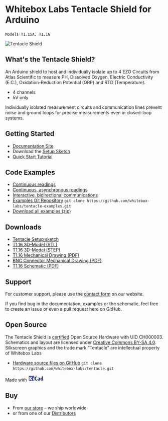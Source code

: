 # Whitebox Labs Tentacle Shield for Arduino
`Models T1.15A, T1.16`

![Tentacle Shield](https://www.whiteboxes.ch/wp-content/uploads/2015/06/medium_schraeg_schatten1.jpg)

## What's the Tentacle Shield?
An Arduino shield to host and individually isolate up to 4 EZO Circuits from Atlas Scientific to measure PH, Dissolved Oxygen, Electric Conductivity (E.C.), Oxidation-Reduction Potential (ORP) and RTD (Temperature).

* 4 channels
* 5V only

Individually isolated measurement circuits and communication lines prevent noise and ground loops for precise measurements even in closed-loop systems.

## Getting Started
* [Documentation Site](https://www.whiteboxes.ch/docs/tentacle/t1)
* Download the [Setup Sketch](https://raw.githubusercontent.com/whitebox-labs/tentacle-examples/master/arduino/tentacle-setup/tentacle_setup/tentacle_setup.ino)
* [Quick Start Tutorial](https://www.whiteboxes.ch/docs/tentacle/t1/#/quickstart)

## Code Examples
* [Continuous readings](https://www.whiteboxes.ch/docs/tentacle/t1/#/continuous-example)
* [Continuous, asynchronous readings](https://www.whiteboxes.ch/docs/tentacle/t1/#/asynchronous-example)
* [Interactive, bidirectional communications](https://www.whiteboxes.ch/docs/tentacle/t1/#/interactive-example)
* [Examples Git Repository](https://github.com/whitebox-labs/tentacle-examples) `git clone https://github.com/whitebox-labs/tentacle-examples.git`
* [Download all examples (zip)](https://github.com/whitebox-labs/tentacle-examples/archive/master.zip)

## Downloads
* [Tentacle Setup sketch](https://raw.githubusercontent.com/whitebox-labs/tentacle-examples/master/arduino/tentacle-setup/tentacle_setup/tentacle_setup.ino)
* [T1.16 3D-Model (STL)](https://github.com/whitebox-labs/tentacle/blob/master/hardware/mechanical/tentacle_t1.STL)
* [T1.16 3D-Model (STEP)](https://github.com/whitebox-labs/tentacle/blob/master/hardware/mechanical/tentacle_t1.STEP)
* [T1.16 Mechanical Drawing (PDF)](https://github.com/whitebox-labs/tentacle/raw/master/hardware/mechanical/tentacle_t1_mechanical.pdf)
* [BNC Connector Mechanical Drawing (PDF)](https://github.com/whitebox-labs/tentacle/raw/master/hardware/mechanical/bnc_mechanical.pdf)
* [T1.16 Schematic (PDF)](https://github.com/whitebox-labs/tentacle/raw/master/hardware/tentacle_schematic.pdf)

## Support
For customer support, please use the [contact form](https://www.whiteboxes.ch/contact/) on our website.

If you find bug in the documentation, examples or the schematic, feel free to create an issue or even a pull request here on GitHub. 


## Open Source
The Tentacle Shield is [certified](http://certificate.oshwa.org/certification-directory/) Open Source Hardware with UID CH000003. Schematics and layout are licensed under [Creative Commons BY-SA 4.0](http://creativecommons.org/licenses/by-sa/4.0/). Silkscreen graphics and the trade mark “Tentacle” are intellectual property of Whitebox Labs

* [Hardware source files on GitHub](https://github.com/whitebox-labs/tentacle) `git clone https://github.com/whitebox-labs/tentacle.git`

Made with [![KiCAD logo](https://raw.githubusercontent.com/whitebox-labs/whitebox-docs/master/tentacle/t1/_media/kicad_logo_small.png)](http://kicad.org/)


## Buy
* From [our store](https://www.whiteboxes.ch/) – we ship worldwide
* or from one of our [Distributors](https://www.whiteboxes.ch/distributors)
